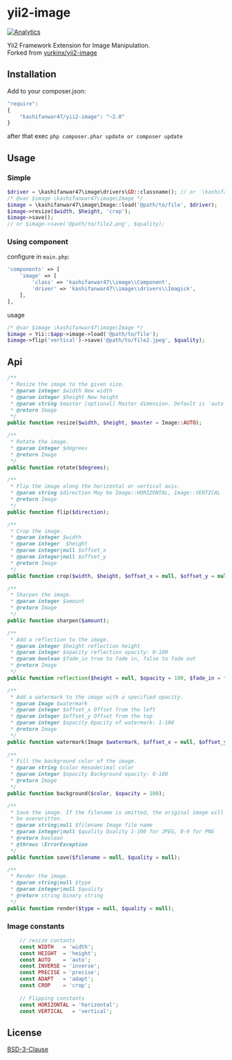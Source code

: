 # yii2-image 
[![Analytics](https://ga-beacon.appspot.com/UA-65295275-1/yii2-image)](https://github.com/igrigorik/ga-beacon)

Yii2 Framework Extension for Image Manipulation.  
Forked from [yurkinx/yii2-image](https://github.com/yurkinx/yii2-image)

## Installation


Add to your composer.json:  
```php
"require": 
{
    "kashifanwar47/yii2-image": "~2.0"
}
```
after that exec `php composer.phar update or composer update`  

## Usage 

### Simple
```php
$driver = \kashifanwar47\image\drivers\GD::classname(); // or `\kashifanwar47\image\drivers\Imagick::classname()`
/* @var $image \kashifanwar47\image\Image */
$image = \kashifanwar47\image\Image::load('@path/to/file', $driver);
$image->resize($width, $height, 'crop');
$image->save(); 
// or $image->save('@path/to/file2.png', $quality);

```
### Using component

configure in `main.php`:
```php
'components' => [
    'image' => [
        'class' => 'kashifanwar47\\image\\Component',
        'driver' => 'kashifanwar47\\image\\drivers\\Imagick',
    ],
],
```
usage
```php
/* @var $image \kashifanwar47\image\Image */
$image = Yii::$app->image->load('@path/to/file');
$image->flip('vertical')->save('@path/to/file2.jpeg', $quality);

```

## Api
```php
/**
 * Resize the image to the given size.
 * @param integer $width New width
 * @param integer $height New height
 * @param string $master [optional] Master dimension. Default is 'auto'
 * @return Image
 */
public function resize($width, $height, $master = Image::AUTO);

/**
 * Rotate the image.
 * @param integer $degrees
 * @return Image
 */
public function rotate($degrees);

/**
 * Flip the image along the horizontal or vertical axis.
 * @param string $direction May be Image::HORIZONTAL, Image::VERTICAL
 * @return Image
 */
public function flip($direction);

/**
 * Crop the image.
 * @param integer $width
 * @param integer  $height
 * @param integer|null $offset_x
 * @param integer|null $offset_y
 * @return Image
 */
public function crop($width, $height, $offset_x = null, $offset_y = null);

/**
 * Sharpen the image.
 * @param integer $amount
 * @return Image
 */
public function sharpen($amount);

/**
 * Add a reflection to the image.
 * @param integer $height reflection height
 * @param integer $opacity reflection opacity: 0-100
 * @param boolean $fade_in true to fade in, false to fade out
 * @return Image
 */
public function reflection($height = null, $opacity = 100, $fade_in = false);

/**
 * Add a watermark to the image with a specified opacity.
 * @param Image $watermark
 * @param integer $offset_x Offset from the left
 * @param integer $offset_y Offset from the top
 * @param integer $opacity Opacity of watermark: 1-100
 * @return Image
 */
public function watermark(Image $watermark, $offset_x = null, $offset_y = null, $opacity = 100);
 
/**
 * Fill the background color of the image.
 * @param string $color Hexadecimal color
 * @param integer $opacity Background opacity: 0-100
 * @return Image
 */
public function background($color, $opacity = 100);

/**
 * Save the image. If the filename is omitted, the original image will
 * be overwritten.
 * @param string|null $filename Image file name
 * @param integer|null $quality Quality 1-100 for JPEG, 0-9 for PNG
 * @return boolean
 * @throws \ErrorException
 */
public function save($filename = null, $quality = null);

/**
 * Render the image.
 * @param string|null $type
 * @param integer|null $quality
 * @return string binary string
 */
public function render($type = null, $quality = null);
```

### Image constants
```php
    // resize contants
    const WIDTH   = 'width';
    const HEIGHT  = 'height';
    const AUTO    = 'auto';
    const INVERSE = 'inverse';
    const PRECISE = 'precise';
    const ADAPT   = 'adapt';
    const CROP    = 'crop';
    
    // Flipping constants 
    const HORIZONTAL = 'horizontal';
    const VERTICAL   = 'vertical';
```

## License
[BSD-3-Clause](http://opensource.org/licenses/BSD-3-Clause)





